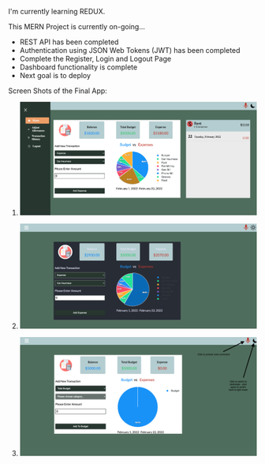I'm currently learning REDUX.

This MERN Project is currently on-going...

- REST API has been completed 
- Authentication using JSON Web Tokens (JWT) has been completed
- Complete the Register, Login and Logout Page
- Dashboard functionality is complete
- Next goal is to deploy

Screen Shots of the Final App:

1. !["MainDashboard"](https://github.com/enukeWebDev/budget-tracker/blob/main/src/asset/MainDashboard.png?raw=true)

2. !["DarkMode"](https://github.com/enukeWebDev/budget-tracker/blob/main/src/asset/DarkMode.png?raw=true)

3. !["Main"](https://github.com/enukeWebDev/budget-tracker/blob/main/src/asset/MainPage.png?raw=true)